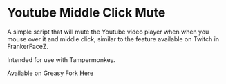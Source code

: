 # Youtube Middle Click Mute

A simple script that will mute the Youtube video player when when you mouse over it and middle click, similar to the feature available on Twitch in FrankerFaceZ.

Intended for use with Tampermonkey.

Available on Greasy Fork [Here](https://greasyfork.org/en/scripts/450252-youtube-middle-mouse-mute)